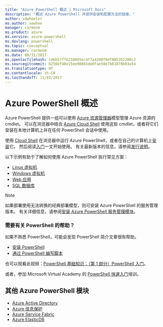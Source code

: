 ```yaml
---
title: "Azure PowerShell 概述 | Microsoft Docs"
description: "概述 Azure PowerShell 并提供安装和配置方法的链接。"
author: sdwheeler
ms.author: sewhee
manager: carmonm
ms.product: azure
ms.service: azure-powershell
ms.devlang: powershell
ms.topic: conceptual
ms.manager: carmonm
ms.date: 08/31/2017
ms.openlocfilehash: cd6b57ff6234895ec4f7a4200f9df0852b2280c2
ms.sourcegitcommit: b256bf48e15ee98865de0fae50e7b81878b03a54
ms.translationtype: HT
ms.contentlocale: zh-CN
ms.lasthandoff: 11/03/2017
---
```

# <a name="overview-of-azure-powershell"></a>Azure PowerShell 概述

Azure PowerShell 提供一组可以使用 [Azure 资源管理器](/azure/azure-resource-manager/resource-group-overview)模型管理 Azure 资源的 cmdlet。 可以在浏览器中结合 [Azure Cloud Shell](/azure/cloud-shell/overview) 使用这些 cmdlet，或者将它们安装在本地计算机上并在任何 PowerShell 会话中使用。

使用 [Cloud Shell](/azure/cloud-shell/overview) 在浏览器中运行 Azure PowerShell，或者在自己的计算机上[安装](install-azurerm-ps.md)它。 然后阅读[入门](get-started-azureps.md)一文开始使用。 有关最新版本的信息，请参阅[发行说明](release-notes-azureps.md)。

以下示例有助于了解如何使用 Azure PowerShell 执行常见方案：

* [Linux 虚拟机](/azure/virtual-machines/virtual-machines-linux-powershell-samples?toc=/powershell/azure/toc.json)
* [Windows 虚拟机](/azure/virtual-machines/virtual-machines-windows-powershell-samples?toc=/powershell/azure/toc.json)
* [Web 应用](/azure/app-service-web/app-service-powershell-samples?toc=/powershell/azure/toc.json)
* [SQL 数据库](/azure/sql-database/sql-database-powershell-samples?toc=/powershell/azure/toc.json)

> [!NOTE]
> 如果部署使用无法转换的经典部署模型，则可安装 Azure PowerShell 的服务管理版本。 有关详细信息，请参阅[安装 Azure PowerShell 服务管理模块](/powershell/azure/servicemanagement/install-azure-ps)。


### <a name="need-help-with-powershell"></a>需要有关 PowerShell 的帮助？

如果不熟悉 PowerShell，可能会发现 PowerShell 简介文章很有帮助。

* [安装 PowerShell](/powershell/scripting/installing-windows-powershell)
* [通过 PowerShell 编写脚本](/powershell/scripting/scripting-with-windows-powershell)

也可以观看此视频：[PowerShell 基础知识：（第 1 部分）PowerShell 入门](https://channel9.msdn.com/Blogs/Taste-of-Premier/PowerShellBasicsPart1)。

或者，参加 Microsoft Virtual Academy 的 [PowerShell 快速入门](https://mva.microsoft.com/liveevents/powershell-jumpstart)培训。

## <a name="other-azure-powershell-modules"></a>其他 Azure PowerShell 模块

* [Azure Active Directory](/powershell/azure/active-directory/)
* [Azure 信息保护](/powershell/azure/aip/)
* [Azure Service Fabric](/powershell/azure/service-fabric/)
* [Azure ElasticDB](/powershell/azure/elasticdbjobs/)
